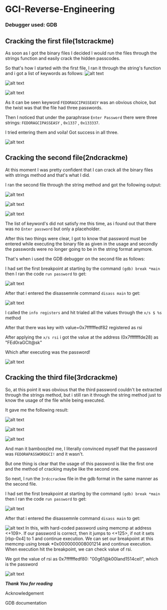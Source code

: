 # GCI-Reverse-Engineering

### Debugger used: GDB

## Cracking the first file(1stcrackme)
As soon as I got the binary files I decided I would run the files through the strings function and easily crack the hidden passcodes.

So that's how I started with the first file, I ran it through the string's function and i got a list of keywords as follows:
![alt text](https://github.com/Ayush19-01/GCI-Reverse-Engineering/blob/master/resources/Screenshot%20from%202019-12-22%2013-59-36.png)

![alt text](https://github.com/Ayush19-01/GCI-Reverse-Engineering/blob/master/resources/Screenshot%20from%202019-12-22%2014-00-05.png)

![alt text](https://github.com/Ayush19-01/GCI-Reverse-Engineering/blob/master/resources/Screenshot%20from%202019-12-22%2014-00-10.png)

As it can be seen keyword `FEDORAGCIPASSEASY` was an obvious choice, but the twist was that the file had three passwords.

Then I noticed that under the paraphrase `Enter Password` there were three strings: `FEDORAGCIPASSEASY` , `0x1337` , `0x133337`.

I tried entering them and voila! Got success in all three.

![alt text](https://github.com/Ayush19-01/GCI-Reverse-Engineering/blob/master/resources/Screenshot%20from%202019-12-22%2014-20-21.png)

## Cracking the second file(2ndcrackme)

At this moment I was pretty confident that I can crack all the binary files with strings method and that's what I did.

I ran the second file through the string method and got the following output:

![alt text](https://github.com/Ayush19-01/GCI-Reverse-Engineering/blob/master/resources/Screenshot%20from%202019-12-22%2019-21-05.png)

![alt text](https://github.com/Ayush19-01/GCI-Reverse-Engineering/blob/master/resources/Screenshot%20from%202019-12-22%2019-31-44.png)

![alt text](https://github.com/Ayush19-01/GCI-Reverse-Engineering/blob/master/resources/Screenshot%20from%202019-12-22%2019-31-49.png)

The list of keyword's did not satisfy me this time, as i found out that there was no `Enter password` but only a placeholder.

After this two things were clear, I got to know that password must be entered while executing the binary file as given in the usage
and secondly the passwords were no longer going to be in the string format anymore.

That's when i used the GDB debugger on the second file as follows:

I had set the first breakpoint at starting by the command `(gdb) break *main` then I ran the code `run password` to get:

![alt text](https://github.com/Ayush19-01/GCI-Reverse-Engineering/blob/master/resources/Screenshot%20from%202019-12-22%2019-45-12.png)

After that i entered the disassemnle command `disass main` to get:

![alt text](https://github.com/Ayush19-01/GCI-Reverse-Engineering/blob/master/resources/Screenshot%20from%202019-12-22%2019-45-54.png)

I called the `info registers` and hit trialed all the values through the `x/s $ %s` method

After that there was key with value=0x7ffffffedf82 registered as rsi

After applying the `x/s rsi` i got the value at the address (0x7fffffffde28) as "FEd0raGCIt@sk"

Which after executing was the password!

![alt text](https://github.com/Ayush19-01/GCI-Reverse-Engineering/blob/master/resources/Screenshot%20from%202019-12-22%2018-40-05.png)

## Cracking the third file(3rdcrackme)

So, at this point it was obvious that the third password couldn't be extracted through the strings method, but i still ran it through the string method
just to know the usage of the file while being executed.

It gave me the following result:

![alt text](https://github.com/Ayush19-01/GCI-Reverse-Engineering/blob/master/resources/Screenshot%20from%202019-12-22%2021-00-49.png)

![alt text](https://github.com/Ayush19-01/GCI-Reverse-Engineering/blob/master/resources/Screenshot%20from%202019-12-22%2021-00-54.png)

![alt text](https://github.com/Ayush19-01/GCI-Reverse-Engineering/blob/master/resources/Screenshot%20from%202019-12-22%2021-01-03.png)

And man it bamboozled me, I literally convinced myself that the password was `FEDORAPASSWORDGCI!` and it wasn't.

But one thing is clear that the usage of this password is like the first one and the method of cracking maybe like the second one.

So next, I run the `3rdccrackme` file in the gdb format in the same manner as the second file.

I had set the first breakpoint at starting by the command `(gdb) break *main` then I ran the code `run password` to get:

![alt text](https://github.com/Ayush19-01/GCI-Reverse-Engineering/blob/master/resources/Screenshot%20from%202019-12-22%2021-20-35.png)

After that i entered the disassemnle command `disass main` to get:

![alt text](https://github.com/Ayush19-01/GCI-Reverse-Engineering/blob/master/resources/Screenshot%20from%202019-12-22%2021-21-26.png)
In this, with hard-coded password using memcmp at address <+109>. If our password is correct, then it jumps to <+125>, if not it sets [rbp-0x4] to 1 and continue execution. We can set our breakpoint at this memcmp using break *0x0000000008001214 and continue execution. When execution hit the breakpoint, we can check value of rsi.

We got the value of rsi as 0x7ffffffedf80: "00g61@k00land1514cel!", which is the password

![alt text](https://github.com/Ayush19-01/GCI-Reverse-Engineering/blob/master/resources/Screenshot%20from%202019-12-22%2018-45-53.png)

___Thank You for reading___

Acknowledgement

  GDB documentation
